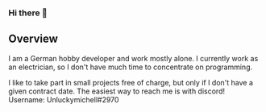 ### Hi there 👋

## Overview

I am a German hobby developer and work mostly alone. 
I currently work as an electrician, so I don't have much time to concentrate on programming.
 
I like to take part in small projects free of charge, but only if I don't have a given contract date.
The easiest way to reach me is with discord! Username: Unluckymichell#2970

<!--
**Unluckymichell/Unluckymichell** is a ✨ _special_ ✨ repository because its `README.md` (this file) appears on your GitHub profile.

Here are some ideas to get you started:

- 🔭 I’m currently working on ...
- 🌱 I’m currently learning ...
- 👯 I’m looking to collaborate on ...
- 🤔 I’m looking for help with ...
- 💬 Ask me about ...
- 📫 How to reach me: ...
- 😄 Pronouns: ...
- ⚡ Fun fact: ...
-->
